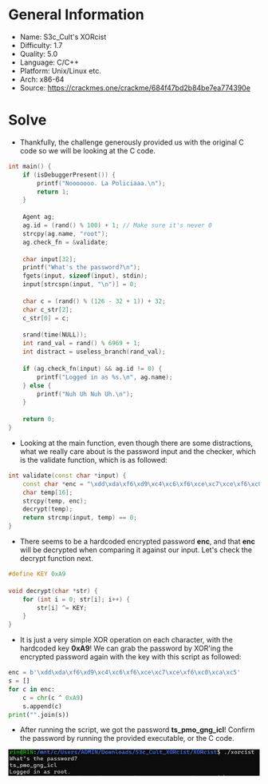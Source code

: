 # General Information
- Name: S3c_Cult's XORcist
- Difficulty: 1.7
- Quality: 5.0
- Language: C/C++
- Platform: Unix/Linux etc.
- Arch: x86-64
- Source: https://crackmes.one/crackme/684f47bd2b84be7ea774390e
# Solve
- Thankfully, the challenge generously provided us with the original C code so we will be looking at the C code.

```cpp
int main() {
    if (isDebuggerPresent()) {
        printf("Nooooooo. La Policiaaa.\n");
        return 1;
    }

    Agent ag;
    ag.id = (rand() % 100) + 1; // Make sure it's never 0
    strcpy(ag.name, "root");
    ag.check_fn = &validate;

    char input[32];
    printf("What's the password?\n");
    fgets(input, sizeof(input), stdin);
    input[strcspn(input, "\n")] = 0;

    char c = (rand() % (126 - 32 + 1)) + 32;
    char c_str[2];
    c_str[0] = c;

    srand(time(NULL));
    int rand_val = rand() % 6969 + 1;
    int distract = useless_branch(rand_val);

    if (ag.check_fn(input) && ag.id != 0) {
        printf("Logged in as %s.\n", ag.name);
    } else {
        printf("Nuh Uh Nuh Uh.\n");
    }

    return 0;
}
```
- Looking at the main function, even though there are some distractions, what we really care about is the password input and the checker, which is the validate function, which is as followed:
```cpp
int validate(const char *input) {
    const char *enc = "\xdd\xda\xf6\xd9\xc4\xc6\xf6\xce\xc7\xce\xf6\xc0\xca\xc5";
    char temp[16];
    strcpy(temp, enc);
    decrypt(temp);
    return strcmp(input, temp) == 0;
}
```
- There seems to be a hardcoded encrypted password **enc**, and that **enc** will be decrypted when comparing it against our input. Let's check the decrypt function next.
```cpp
#define KEY 0xA9

void decrypt(char *str) {
    for (int i = 0; str[i]; i++) {
        str[i] ^= KEY;
    }
}
```
- It is just a very simple XOR operation on each character, with the hardcoded key **0xA9**! We can grab the password by XOR'ing the encrypted password again with the key with this script as followed:
```py
enc = b'\xdd\xda\xf6\xd9\xc4\xc6\xf6\xce\xc7\xce\xf6\xc0\xca\xc5'
s = []
for c in enc:
    c = chr(c ^ 0xA9)
    s.append(c)
print("".join(s))
```
- After running the script, we got the password **ts_pmo_gng_icl**! Confirm the password by running the provided executable, or the C code.

<div style="margin: auto; display: flex; justify-content: center; align-items: center">
    <img 
        style="text-align: center; display: block; margin-left: auto; margin-right: auto"
        src="./Pictures/confirm.png"
        alt="Confirm answer">
    </img>
</div>

